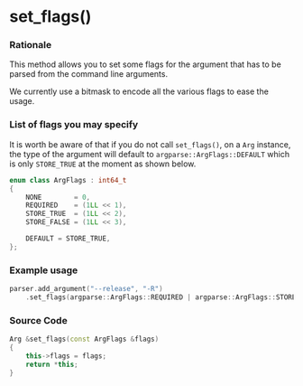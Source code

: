 # set_flags()

### Rationale

This method allows you to set some flags for the argument that has to be parsed from the command line arguments.
<br>

We currently use a bitmask to encode all the various flags to ease the usage.

### List of flags you may specify

It is worth be aware of that if you do not call `set_flags()`, on a `Arg` instance, the type of the argument will default to `argparse::ArgFlags::DEFAULT` which is only `STORE_TRUE` at the moment as shown below.

```cpp
enum class ArgFlags : int64_t
{
    NONE        = 0,
    REQUIRED    = (1LL << 1),
    STORE_TRUE  = (1LL << 2),
    STORE_FALSE = (1LL << 3),

    DEFAULT = STORE_TRUE,
};
```

### Example usage

```cpp
parser.add_argument("--release", "-R")
    .set_flags(argparse::ArgFlags::REQUIRED | argparse::ArgFlags::STORE_TRUE);
```

### Source Code

```cpp
Arg &set_flags(const ArgFlags &flags)
{
    this->flags = flags;
    return *this;
}
```
